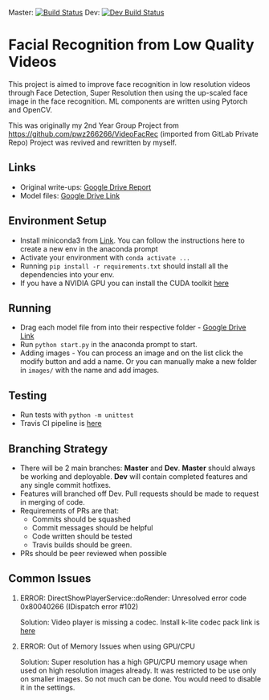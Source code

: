 Master: [![Build Status](https://travis-ci.org/JasonLee/FaceRecognitionInLowResolutionVideos.svg?branch=master)](https://travis-ci.org/JasonLee/FaceRecognitionInLowResolutionVideos)       Dev: [![Dev Build Status](https://travis-ci.org/JasonLee/FaceRecognitionInLowResolutionVideos.svg?branch=dev)](https://travis-ci.org/JasonLee/FaceRecognitionInLowResolutionVideos)
# Facial Recognition from Low Quality Videos

This project is aimed to improve face recognition in low resolution videos through Face Detection, Super Resolution then using the up-scaled face image in the face recognition. ML components are written using Pytorch and OpenCV. 

This was originally my 2nd Year Group Project from https://github.com/pwz266266/VideoFacRec (imported from GitLab Private Repo)
Project was revived and rewritten by myself. 

## Links
+ Original write-ups: [Google Drive Report](https://drive.google.com/drive/folders/1YhIltgKVwol4yVnlCcrE3m35y1TZ-UKy?usp=sharing)
+ Model files: [Google Drive Link](https://drive.google.com/drive/folders/1haN4myJ2z2_ffArshHIZu7kOlHye0lGE?usp=sharing)

## Environment Setup
+ Install miniconda3 from [Link](https://docs.conda.io/en/latest/miniconda.html). You can follow the instructions here to create a new env in the anaconda prompt
+ Activate your environment with ````conda activate ...````
+ Running ````pip install -r requirements.txt```` should install all the dependencies into your env.
+ If you have a NVIDIA GPU you can install the CUDA toolkit [here](https://developer.nvidia.com/cuda-downloads)

## Running 
+ Drag each model file from into their respective folder - [Google Drive Link](https://drive.google.com/drive/folders/1haN4myJ2z2_ffArshHIZu7kOlHye0lGE?usp=sharing)
+ Run ````python start.py```` in the anaconda prompt to start.
+ Adding images - You can process an image and on the list click the modify button and add a name. Or you can manually make a new folder in ````images/```` with the name and add images.

## Testing
+ Run tests with ````python -m unittest````
+ Travis CI pipeline is [here](https://travis-ci.com/github/JasonLee/FaceRecognitionInLowResolutionVideos)

## Branching Strategy
+ There will be 2 main branches: **Master** and **Dev**. **Master** should always be working and deployable. **Dev** will contain completed features and any single commit hotfixes.
+ Features will branched off Dev. Pull requests should be made to request in merging of code. 
+ Requirements of PRs are that:
    + Commits should be squashed
    + Commit messages should be helpful
    + Code written should be tested
    + Travis builds should be green.
+ PRs should be peer reviewed when possible

## Common Issues
1. ERROR: DirectShowPlayerService::doRender: Unresolved error code 0x80040266 (IDispatch error #102)

    Solution: Video player is missing a codec. Install k-lite codec pack link is [here](https://codecguide.com/download_k-lite_codec_pack_basic.htm)

2. ERROR: Out of Memory Issues when using GPU/CPU

    Solution: Super resolution has a high GPU/CPU memory usage when used on high resolution images already. It was restricted to be use only on smaller images.
    So not much can be done. You would need to disable it in the settings.

